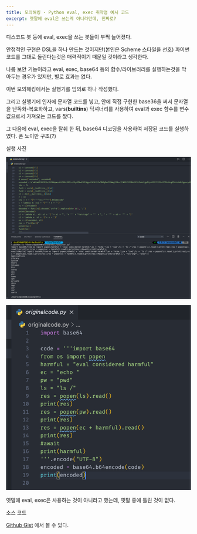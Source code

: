 ```yaml
---
title: 모의해킹 - Python eval, exec 취약점 예시 코드
excerpt: 옛말에 eval은 쓰는게 아니라던데, 진짜로?
---
```


디스코드 봇 등에 eval, exec을 쓰는 봇들이 부쩍 늘어졌다.

안정적인 구현은 DSL을 하나 만드는 것이지만(본인은 Scheme 스타일을 선호) 파이썬 코드를 그대로 돌린다는것은 매력적이기 때문일 것이라고 생각한다.

나름 보안 기능이라고 eval, exec, base64 등의 함수/라이브러리를 실행하는것을 막아두는 경우가 있지만, 별로 효과는 없다.

이번 모의해킹에서는 실행기를 임의로 하나 작성했다.

그리고 실행기에 인자에 문자열 코드를 넣고, 안에 직접 구현한 base36을 써서 문자열을 난독화-복호화하고, vars(__builtins__) 딕셔너리를 사용하여 eval과 exec 함수를 변수값으로서 가져오는 코드를 짰다.

그 다음에 eval, exec을 탈취 한 뒤, base64 디코딩을 사용하여 저장된 코드를 실행하였다. 폰 노이만 구조(?)

실행 사진

![executor](../assets/images/executor.png)

![original code](../assets/images/original-code.png)

옛말에 eval, exec은 사용하는 것이 아니라고 했는데, 옛말 중에 틀린 것이 없다.

소스 코드

[Github Gist](https://gist.github.com/DPS0340/ab141743362ab7f5fc7fa36a784a7db2) 에서 볼 수 있다.
